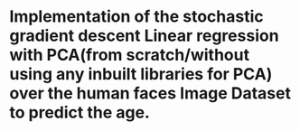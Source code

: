 # Implementation of the stochastic gradient descent Linear regression with PCA(from scratch/without using any inbuilt libraries for PCA) over the human faces Image Dataset to predict the age.
